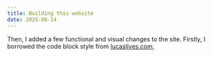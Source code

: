 ```yaml
---
title: Building this website
date: 2025-08-14
---
```


Then, I added a few functional and visual changes to the site. Firstly, I borrowed the code block style from [lucaslives.com](https://blog.lucaslifes.com/p/hugo-stack-theme-customization/),

